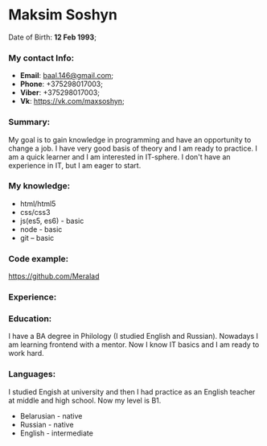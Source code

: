 # Maksim Soshyn
Date of Birth: **12 Feb 1993**;

### **My contact Info:**
* **Email**: baal.146@gmail.com;
* **Phone**: +375298017003;
* **Viber**: +375298017003;
* **Vk**: https://vk.com/maxsoshyn;

### **Summary:**
My goal is to gain knowledge in programming and have an opportunity to change a job. I have very good basis of theory and I am ready to practice. I am a quick learner and I am interested in IT-sphere. I don't have an experience in IT, but I am eager to start.

### **My knowledge:**
* html/html5
* css/css3
* js(es5, es6) - basic
* node - basic
* git – basic

### **Code example:**
https://github.com/Meralad

### **Experience:**

### **Education:**
I have a BA degree in Philology (I studied English and Russian). Nowadays I am learning frontend with a mentor. Now I know IT basics and I am ready to work hard.


### **Languages:**
I studied Engish at university and then I had practice as an English teacher at middle and high school. Now my level is B1.
* Belarusian - native
* Russian - native
* English - intermediate
